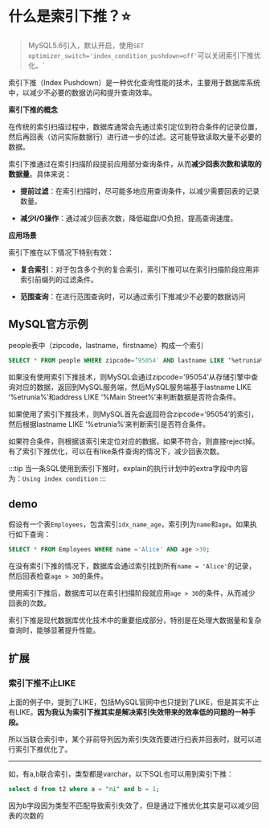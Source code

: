 # 什么是索引下推？:star:

> MySQL5.6引入，默认开启，使用`SET optimizer_switch='index_condition_pushdown=off'`可以关闭索引下推优化。`


索引下推（Index Pushdown）是一种优化查询性能的技术，主要用于数据库系统中，以减少不必要的数据访问和提升查询效率。

**索引下推的概念**

在传统的索引扫描过程中，数据库通常会先通过索引定位到符合条件的记录位置，然后再回表（访问实际数据行）进行进一步的过滤。这可能导致读取大量不必要的数据。

索引下推通过在索引扫描阶段提前应用部分查询条件，从而**减少回表次数和读取的数据量**。具体来说：

-   **提前过滤**：在索引扫描时，尽可能多地应用查询条件，以减少需要回表的记录数量。

-   **减少I/O操作**：通过减少回表次数，降低磁盘I/O负担，提高查询速度。

**应用场景**

索引下推在以下情况下特别有效：

-   **复合索引**：对于包含多个列的复合索引，索引下推可以在索引扫描阶段应用非索引前缀列的过滤条件。

-   **范围查询**：在进行范围查询时，可以通过索引下推减少不必要的数据访问


## MySQL官方示例

people表中（zipcode，lastname，firstname）构成一个索引

```sql
SELECT * FROM people WHERE zipcode=’95054′ AND lastname LIKE ‘%etrunia%’ AND address LIKE ‘%Main Street%’;
```

如果没有使用索引下推技术，则MySQL会通过zipcode=’95054’从存储引擎中查询对应的数据，返回到MySQL服务端，然后MySQL服务端基于lastname LIKE ‘%etrunia%’和address LIKE ‘%Main Street%’来判断数据是否符合条件。 

如果使用了索引下推技术，则MySQL首先会返回符合zipcode=’95054’的索引，然后根据lastname LIKE ‘%etrunia%’来判断索引是否符合条件。

如果符合条件，则根据该索引来定位对应的数据，如果不符合，则直接reject掉。 有了索引下推优化，可以在有like条件查询的情况下，减少回表次数。

:::tip
当一条SQL使用到索引下推时，explain的执行计划中的extra字段中内容为：`Using index condition`
:::

## demo

假设有一个表`Employees`，包含索引`idx_name_age`，索引列为`name`和`age`。如果执行如下查询：

```sql
SELECT * FROM Employees WHERE name ='Alice' AND age >30;
```

在没有索引下推的情况下，数据库会通过索引找到所有`name = 'Alice'`的记录，然后回表检查`age > 30`的条件。

使用索引下推后，数据库可以在索引扫描阶段就应用`age > 30`的条件，从而减少回表的次数。

索引下推是现代数据库优化技术中的重要组成部分，特别是在处理大数据量和复杂查询时，能够显著提升性能。


## 扩展

### 索引下推不止LIKE

上面的例子中，提到了LIKE，包括MySQL官网中也只提到了LIKE，但是其实不止有LIKE。**因为我认为索引下推其实是解决索引失效带来的效率低的问题的一种手段。**

所以当联合索引中，某个非前导列因为索引失效而要进行扫表并回表时，就可以进行索引下推优化了。

------

如，有a,b联合索引，类型都是varchar，以下SQL也可以用到索引下推：

```sql
select d from t2 where a = "ni" and b = 1; 
```

因为b字段因为类型不匹配导致索引失效了，但是通过下推优化其实是可以减少回表的次数的